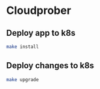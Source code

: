 # Cloudprober

## Deploy app to k8s
```bash
make install
```

## Deploy changes to k8s
```bash
make upgrade
```
